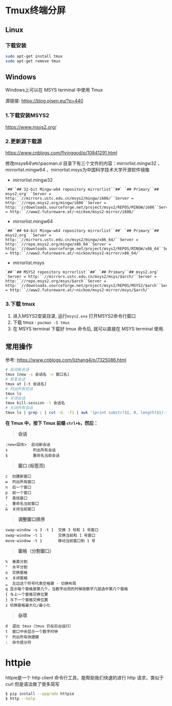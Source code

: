 # Tmux终端分屏

## Linux

### 下载安装

```bash
sudo apt-get install tmux
sudo apt-get remove tmux
```





## Windows

Windows上可以在 MSYS terminal 中使用 Tmux

源链接:  https://blog.pjsen.eu/?p=440

### 1.下载安装MSYS2

https://www.msys2.org/

### 2.更新源下载源

https://www.cnblogs.com/flyinggod/p/10841291.html

修改msys64\etc\pacman.d 目录下有三个文件的内容：mirrorlist.mingw32 、mirrorlist.mingw64 、mirrorlist.msys为中国科学技术大学开源软件镜像 

- mirrorlist.mingw32

```
`##``## 32-bit Mingw-w64 repository mirrorlist``##` `## Primary``## msys2.org` `Server = http:``//mirrors.ustc.edu.cn/msys2/mingw/i686/``Server = http:``//repo.msys2.org/mingw/i686``Server = http:``//downloads.sourceforge.net/project/msys2/REPOS/MINGW/i686``Server = http:``//www2.futureware.at/~nickoe/msys2-mirror/i686/`
```

- mirrorlist.mingw64

```
`##``## 64-bit Mingw-w64 repository mirrorlist``##` `## Primary``## msys2.org` `Server = http:``//mirrors.ustc.edu.cn/msys2/mingw/x86_64/``Server = http:``//repo.msys2.org/mingw/x86_64``Server = http:``//downloads.sourceforge.net/project/msys2/REPOS/MINGW/x86_64``Server = http:``//www2.futureware.at/~nickoe/msys2-mirror/x86_64/`
```

- mirrorlist.msys

```
`##``## MSYS2 repository mirrorlist``##` `## Primary``## msys2.org` `Server = http:``//mirrors.ustc.edu.cn/msys2/msys/$arch/``Server = http:``//repo.msys2.org/msys/$arch``Server = http:``//downloads.sourceforge.net/project/msys2/REPOS/MSYS2/$arch``Server = http:``//www2.futureware.at/~nickoe/msys2-mirror/msys/$arch/`
```





### 3.下载 tmux

1. 进入MSYS2安装目录,  运行`msys2.exe` 打开MSYS2命令行窗口
2. 下载 tmux : `pacman -S tmux` 
3. 在 MSYS terminal 下载好 tmux 命令后, 就可以直接在 MSYS terminal 使用.





## 常用操作

参考:  https://www.cnblogs.com/lizhang4/p/7325086.html

```bash
# 启动新会话
tmux [new -s 会话名 -n 窗口名]
# 恢复会话
tmux at [-t 会话名]
# 列出所有会话
tmux ls
# 关闭会话
tmux kill-session -t 会话名
# 关闭所有会话
tmux ls | grep : | cut -d. -f1 | awk '{print substr($1, 0, length($1)-1)}' | xargs kill
```



**在 Tmux 中，按下 Tmux 前缀 `ctrl+b`，然后：**

> **会话**

```
:new<回车>  启动新会话
s           列出所有会话
$           重命名当前会话
```

>  **窗口 (标签页)**

```
c  创建新窗口
w  列出所有窗口
n  后一个窗口
p  前一个窗口
f  查找窗口
,  重命名当前窗口
&  关闭当前窗口
```

>  **调整窗口排序**

```
swap-window -s 3 -t 1  交换 3 号和 1 号窗口
swap-window -t 1       交换当前和 1 号窗口
move-window -t 1       移动当前窗口到 1 号
```

>  **窗格（分割窗口）**

```
%  垂直分割
"  水平分割
o  交换窗格
x  关闭窗格
⍽  左边这个符号代表空格键 - 切换布局
q 显示每个窗格是第几个，当数字出现的时候按数字几就选中第几个窗格
{ 与上一个窗格交换位置
} 与下一个窗格交换位置
z 切换窗格最大化/最小化
```

>  **杂项**

```
d  退出 tmux（tmux 仍在后台运行）
t  窗口中央显示一个数字时钟
?  列出所有快捷键
:  命令提示符
```



# httpie

httpie是一个 http client 命令行工具，能帮助我们快速的进行 http 请求，类似于 curl 但是语法做了很多简写 

```bash
$ pip install --upgrade httpie
$ http --help
```

